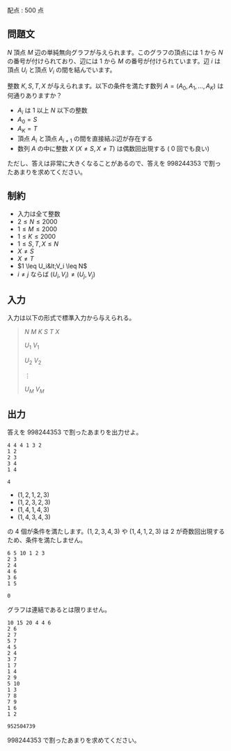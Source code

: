 配点 : $500$ 点

## 問題文

$N$ 頂点 $M$ 辺の単純無向グラフが与えられます。このグラフの頂点には $1$ から $N$ の番号が付けられており、辺には $1$ から $M$ の番号が付けられています。辺 $i$ は頂点 $U_i$ と頂点 $V_i$ の間を結んでいます。

整数 $K, S, T, X$ が与えられます。以下の条件を満たす数列 $A = (A_0, A_1, \dots, A_K)$ は何通りありますか？

- $A_i$ は $1$ 以上 $N$ 以下の整数
- $A_0 = S$
- $A_K = T$
- 頂点 $A_i$ と頂点 $A_{i + 1}$ の間を直接結ぶ辺が存在する
- 数列 $A$ の中に整数 $X\ (X \neq S,X \neq T)$ は偶数回出現する ( $0$ 回でも良い)

ただし、答えは非常に大きくなることがあるので、答えを $998244353$ で割ったあまりを求めてください。

## 制約

- 入力は全て整数
- $2 \leq N \leq 2000$
- $1 \leq M \leq 2000$
- $1 \leq K \leq 2000$
- $1 \leq S,T,X \leq N$
- $X \neq S$
- $X \neq T$
- $1 \leq U_i&lt;V_i \leq N$
- $i \neq j$ ならば $(U_i, V_i) \neq (U_j, V_j)$

## 入力

入力は以下の形式で標準入力から与えられる。

> $N$ $M$ $K$ $S$ $T$ $X$
> 
> $U_1$ $V_1$
> 
> $U_2$ $V_2$
> 
> $\vdots$
> 
> $U_M$ $V_M$

## 出力

答えを $998244353$ で割ったあまりを出力せよ。

```input1
4 4 4 1 3 2
1 2
2 3
3 4
1 4
```

```output1
4
```

- $(1, 2, 1, 2, 3)$
- $(1, 2, 3, 2, 3)$
- $(1, 4, 1, 4, 3)$
- $(1, 4, 3, 4, 3)$

の $4$ 個が条件を満たします。$(1, 2, 3, 4, 3)$ や $(1, 4, 1, 2, 3)$ は $2$ が奇数回出現するため、条件を満たしません。

```input2
6 5 10 1 2 3
2 3
2 4
4 6
3 6
1 5
```

```output2
0
```

グラフは連結であるとは限りません。

```input3
10 15 20 4 4 6
2 6
2 7
5 7
4 5
2 4
3 7
1 7
1 4
2 9
5 10
1 3
7 8
7 9
1 6
1 2
```

```output3
952504739
```

$998244353$ で割ったあまりを求めてください。